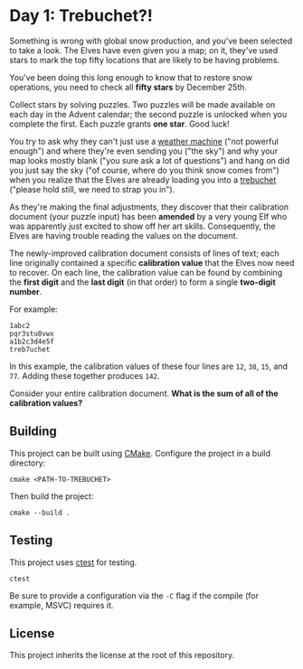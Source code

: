 # Day 1: Trebuchet?!

Something is wrong with global snow production, and you've been selected to take
a look. The Elves have even given you a map; on it, they've used stars to mark
the top fifty locations that are likely to be having problems.

You've been doing this long enough to know that to restore snow operations, you
need to check all **fifty stars** by December 25th.

Collect stars by solving puzzles. Two puzzles will be made available on each day
in the Advent calendar; the second puzzle is unlocked when you complete the
first. Each puzzle grants **one star**. Good luck!

You try to ask why they can't just use a [weather
machine](https://adventofcode.com/2015/day/1) ("not powerful enough") and where
they're even sending you ("the sky") and why your map looks mostly blank ("you
sure ask a lot of questions") and hang on did you just say the sky ("of course,
where do you think snow comes from") when you realize that the Elves are already
loading you into a [trebuchet](https://en.wikipedia.org/wiki/Trebuchet) ("please
hold still, we need to strap you in").

As they're making the final adjustments, they discover that their calibration
document (your puzzle input) has been **amended** by a very young Elf who was
apparently just excited to show off her art skills. Consequently, the Elves are
having trouble reading the values on the document.

The newly-improved calibration document consists of lines of text; each line
originally contained a specific **calibration value** that the Elves now need to
recover. On each line, the calibration value can be found by combining the
**first digit** and the **last digit** (in that order) to form a single
**two-digit number**.

For example:

    1abc2
    pqr3stu8vwx
    a1b2c3d4e5f
    treb7uchet

In this example, the calibration values of these four lines are `12`, `38`,
`15`, and `77`. Adding these together produces `142`.

Consider your entire calibration document. **What is the sum of all of the
calibration values?**

## Building

This project can be built using [CMake](https://cmake.org/). Configure the
project in a build directory:

    cmake <PATH-TO-TREBUCHET>

Then build the project:

    cmake --build .

## Testing

This project uses
[ctest](https://cmake.org/cmake/help/latest/manual/ctest.1.html) for testing.

    ctest

Be sure to provide a configuration via the `-C` flag if the compile (for
example, MSVC) requires it.

## License

This project inherits the license at the root of this repository.
